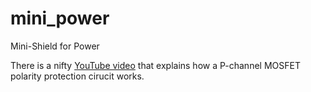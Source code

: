 mini_power
==========

Mini-Shield for Power

There is a nifty
[YouTube video](https://www.youtube.com/watch?v=IrB-FPcv1Dc)
that explains how a P-channel MOSFET polarity protection cirucit
works.
